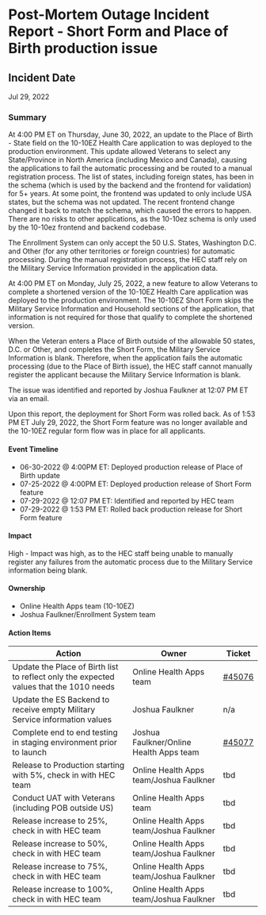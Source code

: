 # Post-Mortem Outage Incident Report - Short Form and Place of Birth production issue
## Incident Date
Jul 29, 2022

### Summary
At 4:00 PM ET on Thursday, June 30, 2022, an update to the Place of Birth - State field on the 10-10EZ Health Care application to  was deployed to the production environment. This update allowed Veterans to select any State/Province in North America (including Mexico and Canada), causing the applications to fail the automatic processing and be routed to a manual registration process. The list of states, including foreign states, has been in the schema (which is used by the backend and the frontend for validation) for 5+ years. At some point, the frontend was updated to only include USA states, but the schema was not updated. The recent frontend change changed it back to match the schema, which caused the errors to happen.  There are no risks to other applications, as the 10-10ez schema is only used by the 10-10ez frontend and backend codebase.

The Enrollment System can only accept the 50 U.S. States, Washington D.C. and Other (for any other territories or foreign countries) for automatic processing. During the manual registration process, the HEC staff rely on the Military Service Information provided in the application data.

At 4:00 PM ET on Monday, July 25, 2022, a new feature to allow Veterans to complete a shortened version of the 10-10EZ Health Care application was deployed to the production environment. The 10-10EZ Short Form skips the Military Service Information and Household sections of the application, that information is not required for those that qualify to complete the shortened version.  

When the Veteran enters a Place of Birth outside of the allowable 50 states, D.C. or Other, and completes the Short Form, the Military Service Information is blank.  Therefore, when the application fails the automatic processing (due to the Place of Birth issue), the HEC staff cannot manually register the applicant because the Military Service Information is blank.

The issue was identified and reported by Joshua Faulkner at 12:07 PM ET via an email.

Upon this report, the deployment for Short Form was rolled back. As of 1:53 PM ET July 29, 2022, the Short Form feature was no longer available and the 10-10EZ regular form flow was in place for all applicants.

#### Event Timeline
- 06-30-2022 @ 4:00PM ET: Deployed production release of Place of Birth update
- 07-25-2022 @ 4:00PM ET: Deployed production release of Short Form feature
- 07-29-2022 @ 12:07 PM ET: Identified and reported by HEC team
- 07-29-2022 @ 1:53 PM ET: Rolled back production release for Short Form feature

#### Impact
High - Impact was high, as to the HEC staff being unable to manually register any failures from the automatic process due to the Military Service information being blank.

#### Ownership
- Online Health Apps team (10-10EZ)
- Joshua Faulkner/Enrollment System team

#### Action Items
|Action	|Owner	|Ticket|
|-------------|-------------------|---------------------|
|Update the Place of Birth list to reflect only the expected values that the 1010 needs|Online Health Apps team |[#45076](https://github.com/department-of-veterans-affairs/va.gov-team/issues/45076)|
|Update the ES Backend to receive empty Military Service information values|Joshua Faulkner |n/a|
|Complete end to end testing in staging environment prior to launch|Joshua Faulkner/Online Health Apps team |[#45077](https://github.com/department-of-veterans-affairs/va.gov-team/issues/45077)|
|Release to Production starting with 5%, check in with HEC team|Online Health Apps team/Joshua Faulkner |tbd|
|Conduct UAT with Veterans (including POB outside US)|Online Health Apps team |tbd|
|Release increase to 25%, check in with HEC team|Online Health Apps team/Joshua Faulkner  |tbd|
|Release increase to 50%, check in with HEC team|Online Health Apps team/Joshua Faulkner  |tbd|
|Release increase to 75%, check in with HEC team|Online Health Apps team/Joshua Faulkner  |tbd|
|Release increase to 100%, check in with HEC team|Online Health Apps team/Joshua Faulkner  |tbd|
